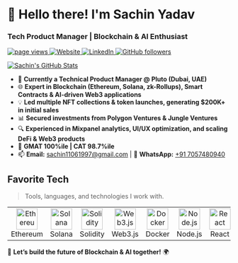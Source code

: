 <h1 align="left" id="sachinyadav-title">👋 Hello there! I'm Sachin Yadav</h1>
<h3 align="left">Tech Product Manager | Blockchain & AI Enthusiast</h3>

<p align="left">
  <a href="https://github.com/Sachin1106">
    <img src="https://komarev.com/ghpvc/?username=Sachin1106" alt="page views" />
  </a>
  <a href="https://sachin-yadav-web3">
    <img alt="Website" src="https://img.shields.io/website?url=https%3A%2F%2Fsachin-yadav-web3">
  </a>
  <a href="https://www.linkedin.com/in/sachinyadav">
    <img alt="LinkedIn" src="https://img.shields.io/badge/LinkedIn-Sachin%20Yadav-blue" />
  </a>
  <a href="https://github.com/Sachin1106?tab=followers">
    <img alt="GitHub followers" src="https://img.shields.io/github/followers/Sachin1106?style=flat&logo=github">
  </a>
</p>

<a href="#sachinyadav-title">
  <img src="https://github-readme-stats.vercel.app/api?username=Sachin1106&show_icons=true&theme=radical" alt="Sachin's GitHub Stats" />
</a>

- 🚀 **Currently a Technical Product Manager @ Pluto (Dubai, UAE)**
- 🌐 **Expert in Blockchain (Ethereum, Solana, zk-Rollups), Smart Contracts & AI-driven Web3 applications**
- 💡 **Led multiple NFT collections & token launches, generating $200K+ in initial sales**
- 📊 **Secured investments from Polygon Ventures & Jungle Ventures**
- 🔍 **Experienced in Mixpanel analytics, UI/UX optimization, and scaling DeFi & Web3 products**
- 🎯 **GMAT 100%ile | CAT 98.7%ile**
- 📫 **Email:** sachin11061997@gmail.com | 📱 **WhatsApp:** [+91 7057480940](https://wa.me/917057480940)

<h2 align="left" id="sachinyadav-tech">Favorite Tech</h2>

> Tools, languages, and technologies I work with.

<table>
  <tr>
    <td align="center" width="96">
      <a href="#sachinyadav-tech">
        <img src="https://cryptologos.cc/logos/ethereum-eth-logo.png" width="48" height="48" alt="Ethereum" />
      </a>
      <br>Ethereum
    </td>
    <td align="center" width="96">
      <a href="#sachinyadav-tech">
        <img src="https://cryptologos.cc/logos/solana-sol-logo.png" width="48" height="48" alt="Solana" />
      </a>
      <br>Solana
    </td>
    <td align="center" width="96">
      <a href="#sachinyadav-tech">
        <img src="https://seeklogo.com/images/S/solidity-logo-792ECD35F8-seeklogo.com.png" width="48" height="48" alt="Solidity" />
      </a>
      <br>Solidity
    </td>
    <td align="center" width="96">
      <a href="#sachinyadav-tech">
        <img src="https://avatars.githubusercontent.com/u/22245983?s=200&v=4" width="48" height="48" alt="Web3.js" />
      </a>
      <br>Web3.js
    </td>
    <td align="center" width="96"> 
      <a href="#sachinyadav-tech">
        <img src="https://www.vectorlogo.zone/logos/docker/docker-icon.svg" width="48" height="48" alt="Docker" />
      </a>
      <br>Docker
    </td>
    <td align="center" width="96">
      <a href="#sachinyadav-tech">
        <img src="https://upload.wikimedia.org/wikipedia/commons/d/d9/Node.js_logo.svg" width="48" height="48" alt="Node.js" />
      </a>
      <br>Node.js
    </td>
    <td align="center" width="96">
      <a href="#sachinyadav-tech">
        <img src="https://upload.wikimedia.org/wikipedia/commons/a/a7/React-icon.svg" width="48" height="48" alt="React" />
      </a>
      <br>React
    </td>
    <td align="center" width="96">
      <a href="#sachinyadav-tech">
        <img src="https://www.postgresql.org/media/img/about/press/elephant.png" width="48" height="48" alt="PostgreSQL" />
      </a>
      <br>PostgreSQL
    </td>
  </tr>
</table>

🚀 **Let’s build the future of Blockchain & AI together!** 🌍
